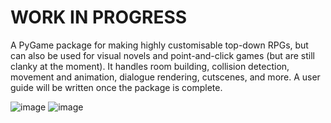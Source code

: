# WORK IN PROGRESS

A PyGame package for making highly customisable top-down RPGs, but can also be used for visual novels and point-and-click games (but are still clanky at the moment). It handles room building, collision detection, movement and animation, dialogue rendering, cutscenes, and more. A user guide will be written once the package is complete. 

![image](https://github.com/xMoneMone/RPG-Package/assets/92688848/68ebb2c2-9285-4863-837f-1cf33cb9e69a)
![image](https://github.com/xMoneMone/RPG-Package/assets/92688848/3d7bb364-24c0-4ede-9406-135c4dd5d3a8)
